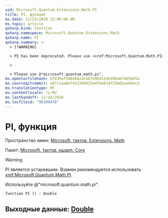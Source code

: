 ```yaml
---
uid: Microsoft.Quantum.Extensions.Math.PI
title: PI, функция
ms.date: 11/25/2020 12:00:00 AM
ms.topic: article
qsharp.kind: function
qsharp.namespace: Microsoft.Quantum.Extensions.Math
qsharp.name: PI
qsharp.summary: >-
  > [!WARNING]

  > PI has been deprecated. Please use <xref:Microsoft.Quantum.Math.PI> instead.

  >

  > Please use @"microsoft.quantum.math.pi".
ms.openlocfilehash: bf036af580e842dcb87e9b412de489ab74b5b45a
ms.sourcegitcommit: a87c1aa8e7453360025e47ba614f25b02ea84ec3
ms.translationtype: MT
ms.contentlocale: ru-RU
ms.lasthandoff: 11/26/2020
ms.locfileid: "96199478"
---
```

# <a name="pi-function"></a>PI, функция

Пространство имен: [Microsoft. тактов. Extensions. Math](xref:Microsoft.Quantum.Extensions.Math)

Пакет: [Microsoft. тактов. кшарп. Core](https://nuget.org/packages/Microsoft.Quantum.QSharp.Core)


> [!WARNING]
> PI является устаревшим. Взамен рекомендуется использовать <xref:Microsoft.Quantum.Math.PI>.
>
> Используйте @"microsoft.quantum.math.pi".



```qsharp
function PI () : Double
```


## <a name="output--double"></a>Выходные данные: [Double](xref:microsoft.quantum.lang-ref.double)

